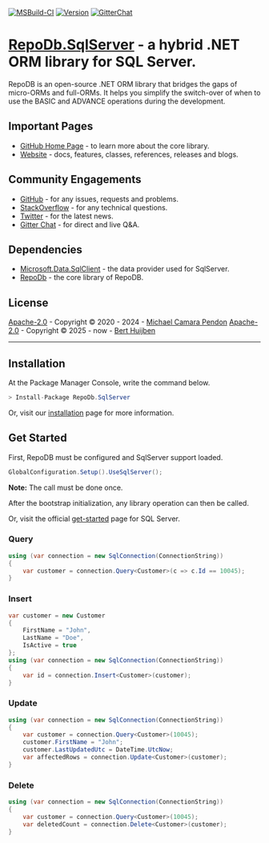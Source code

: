 [![MSBuild-CI](https://github.com/AmpScm/RepoDB/actions/workflows/build.yml/badge.svg)](https://github.com/AmpScm/RepoDB/actions/workflows/build.yml)
[![Version](https://img.shields.io/nuget/v/AmpScm.RepoDb?&logo=nuget)](https://www.nuget.org/packages/AmpScm.RepoDb.SqlServer)
[![GitterChat](https://img.shields.io/gitter/room/mikependon/RepoDb?&logo=gitter&color=48B293)](https://gitter.im/RepoDb/community)

# [RepoDb.SqlServer](https://repodb.net/tutorial/get-started-sqlserver) - a hybrid .NET ORM library for SQL Server.

RepoDB is an open-source .NET ORM library that bridges the gaps of micro-ORMs and full-ORMs. It helps you simplify the switch-over of when to use the BASIC and ADVANCE operations during the development.

## Important Pages

- [GitHub Home Page](https://github.com/mikependon/RepoDb) - to learn more about the core library.
- [Website](https://repodb.net) - docs, features, classes, references, releases and blogs.

## Community Engagements

- [GitHub](https://github.com/mikependon/RepoDb/issues) - for any issues, requests and problems.
- [StackOverflow](https://stackoverflow.com/search?q=RepoDB) - for any technical questions.
- [Twitter](https://twitter.com/search?q=%23repodb) - for the latest news.
- [Gitter Chat](https://gitter.im/RepoDb/community) - for direct and live Q&A.

## Dependencies

- [Microsoft.Data.SqlClient](https://www.nuget.org/packages/Microsoft.Data.SqlClient/) - the data provider used for SqlServer.
- [RepoDb](https://www.nuget.org/packages/RepoDb.SqLite/) - the core library of RepoDB.

## License

[Apache-2.0](https://apache.org/licenses/LICENSE-2.0.html) - Copyright © 2020 - 2024 - [Michael Camara Pendon](https://twitter.com/mike_pendon)
[Apache-2.0](https://apache.org/licenses/LICENSE-2.0.html) - Copyright © 2025 - now - [Bert Huijben](https://github.com/rhuijben)

--------

## Installation

At the Package Manager Console, write the command below.

```csharp
> Install-Package RepoDb.SqlServer
```

Or, visit our [installation](https://repodb.net/tutorial/installation) page for more information.

## Get Started

First, RepoDB must be configured and SqlServer support loaded.

```csharp
GlobalConfiguration.Setup().UseSqlServer();
```

**Note:** The call must be done once.

After the bootstrap initialization, any library operation can then be called.

Or, visit the official [get-started](https://repodb.net/tutorial/get-started-sqlserver) page for SQL Server.

### Query

```csharp
using (var connection = new SqlConnection(ConnectionString))
{
	var customer = connection.Query<Customer>(c => c.Id == 10045);
}
```

### Insert

```csharp
var customer = new Customer
{
	FirstName = "John",
	LastName = "Doe",
	IsActive = true
};
using (var connection = new SqlConnection(ConnectionString))
{
	var id = connection.Insert<Customer>(customer);
}
```

### Update

```csharp
using (var connection = new SqlConnection(ConnectionString))
{
	var customer = connection.Query<Customer>(10045);
	customer.FirstName = "John";
	customer.LastUpdatedUtc = DateTime.UtcNow;
	var affectedRows = connection.Update<Customer>(customer);
}
```

### Delete

```csharp
using (var connection = new SqlConnection(ConnectionString))
{
	var customer = connection.Query<Customer>(10045);
	var deletedCount = connection.Delete<Customer>(customer);
}
```
